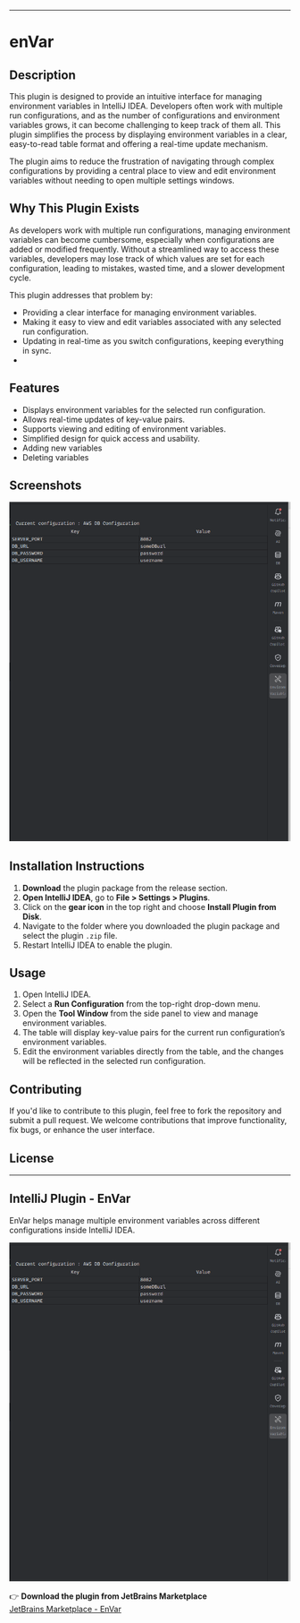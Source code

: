 


---

# enVar

## Description
This plugin is designed to provide an intuitive interface for managing environment variables in IntelliJ IDEA. Developers often work with multiple run configurations, and as the number of configurations and environment variables grows, it can become challenging to keep track of them all. This plugin simplifies the process by displaying environment variables in a clear, easy-to-read table format and offering a real-time update mechanism.

The plugin aims to reduce the frustration of navigating through complex configurations by providing a central place to view and edit environment variables without needing to open multiple settings windows.

## Why This Plugin Exists
As developers work with multiple run configurations, managing environment variables can become cumbersome, especially when configurations are added or modified frequently. Without a streamlined way to access these variables, developers may lose track of which values are set for each configuration, leading to mistakes, wasted time, and a slower development cycle.

This plugin addresses that problem by:
- Providing a clear interface for managing environment variables.
- Making it easy to view and edit variables associated with any selected run configuration.
- Updating in real-time as you switch configurations, keeping everything in sync.
- 
## Features
- Displays environment variables for the selected run configuration.
- Allows real-time updates of key-value pairs.
- Supports viewing and editing of environment variables.
- Simplified design for quick access and usability.
- Adding new variables
- Deleting variables

## Screenshots
![Plugin Preview](img.png)

## Installation Instructions
1. **Download** the plugin package from the release section.
2. **Open IntelliJ IDEA**, go to **File > Settings > Plugins**.
3. Click on the **gear icon** in the top right and choose **Install Plugin from Disk**.
4. Navigate to the folder where you downloaded the plugin package and select the plugin `.zip` file.
5. Restart IntelliJ IDEA to enable the plugin.

## Usage
1. Open IntelliJ IDEA.
2. Select a **Run Configuration** from the top-right drop-down menu.
3. Open the **Tool Window** from the side panel to view and manage environment variables.
4. The table will display key-value pairs for the current run configuration’s environment variables.
5. Edit the environment variables directly from the table, and the changes will be reflected in the selected run configuration.

## Contributing
If you'd like to contribute to this plugin, feel free to fork the repository and submit a pull request. We welcome contributions that improve functionality, fix bugs, or enhance the user interface.

## License

---
## IntelliJ Plugin - EnVar

EnVar helps manage multiple environment variables across different configurations inside IntelliJ IDEA.

[![EnVar Plugin](img.png)](https://plugins.jetbrains.com/plugin/26912-envar)

👉 **Download the plugin from JetBrains Marketplace**  
[JetBrains Marketplace - EnVar](https://plugins.jetbrains.com/plugin/26912-envar)

